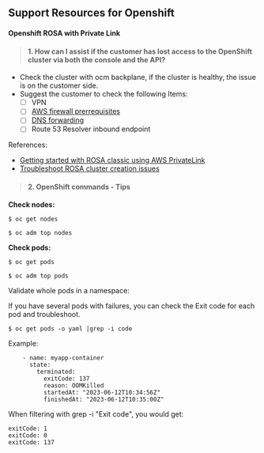 ## Support Resources for Openshift 

#### Openshift ROSA with Private Link
 > #### 1. How can I assist if the customer has lost access to the OpenShift cluster via both the console and the API?

- Check the cluster with ocm backplane, if the cluster is healthy, the issue is on the customer side.
- Suggest the customer to check the following Items:
  - [ ] VPN
  - [ ] [AWS firewall prerrequisites](https://access.redhat.com/documentation/en-us/red_hat_openshift_service_on_aws/4/html/prepare_your_environment/rosa-sts-aws-prereqs#osd-aws-privatelink-firewall-prerequisites_rosa-sts-aws-prereqs)
  - [ ] [DNS forwarding](https://docs.aws.amazon.com/rosa/latest/userguide/getting-started-private-link.html#getting-started-private-link-step-4)
  - [ ] Route 53 Resolver inbound endpoint

References: 
- [Getting started with ROSA classic using AWS PrivateLink](https://docs.aws.amazon.com/rosa/latest/userguide/getting-started-private-link.html)
- [Troubleshoot ROSA cluster creation issues](https://docs.aws.amazon.com/rosa/latest/userguide/troubleshoot-rosa-cluster-provisioning.html)

> #### 2. OpenShift commands - Tips

**Check nodes:**
~~~
$ oc get nodes

$ oc adm top nodes
~~~

**Check pods:**
~~~
$ oc get pods

$ oc adm top pods
~~~

Validate whole pods in a namespace:

If you have several pods with failures, you can check the Exit code for each pod and troubleshoot.
~~~
$ oc get pods -o yaml |grep -i code
~~~
Example:

```
    - name: myapp-container
      state:
        terminated:
          exitCode: 137
          reason: OOMKilled
          startedAt: "2023-06-12T10:34:56Z"
          finishedAt: "2023-06-12T10:35:00Z"
```
When filtering with grep -i "Exit code", you would get:

```
exitCode: 1
exitCode: 0
exitCode: 137
```